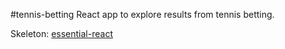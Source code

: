 #tennis-betting
React app to explore results from tennis betting.

Skeleton: [essential-react](https://github.com/pheuter/essential-react)
